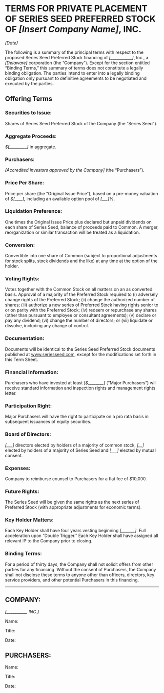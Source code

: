 # TERMS FOR PRIVATE PLACEMENT OF SERIES SEED PREFERRED STOCK OF *[Insert Company Name]*, INC.

*[Date]*

The following is a summary of the principal terms with respect to the proposed Series Seed Preferred Stock financing of *[___________]*, Inc., a *[Delaware]* corporation (the “Company”).  Except for the section entitled “Binding Terms,” this summary of terms does not constitute a legally binding obligation.  The parties intend to enter into a legally binding obligation only pursuant to definitive agreements to be negotiated and executed by the parties.

## Offering Terms  

### Securities to Issue:  

Shares of Series Seed Preferred Stock of the Company (the “Series Seed”).

### Aggregate Proceeds:	

*$[_________]* in aggregate.

### Purchasers:	

*[Accredited investors approved by the Company]* (the “Purchasers”).

### Price Per Share:	

Price per share (the “Original Issue Price”), based on a pre-money valuation of *$[____]*, including an available option pool of *[___]*%.

### Liquidation Preference:	

One times the Original Issue Price plus declared but unpaid dividends on each share of Series Seed, balance of proceeds paid to Common.  A merger, reorganization or similar transaction will be treated as a liquidation.

### Conversion:	

Convertible into one share of Common (subject to proportional adjustments for stock splits, stock dividends and the like) at any time at the option of the holder.

### Voting Rights:	

Votes together with the Common Stock on all matters on an as converted basis.  Approval of a majority of the Preferred Stock required to (i) adversely change rights of the Preferred Stock; (ii) change the authorized number of shares; (iii) authorize a new series of Preferred Stock having rights senior to or on parity with the Preferred Stock; (iv) redeem or repurchase any shares (other than pursuant to employee or consultant agreements); (v) declare or pay any dividend; (vi) change the number of directors; or (vii) liquidate or dissolve, including any change of control.

### Documentation:	

Documents will be identical to the Series Seed Preferred Stock documents published at www.seriesseed.com, except for the modifications set forth in this Term Sheet.    

### Financial Information:	

Purchasers who have invested at least *[$________]* (“Major Purchasers”) will receive standard information and inspection rights and management rights letter.

### Participation Right:	

Major Purchasers will have the right to participate on a pro rata basis in subsequent issuances of equity securities.

### Board of Directors:	

*[___]* directors elected by holders of a majority of common stock, *[__]* elected by holders of a majority of Series Seed and *[___]* elected by mutual consent.

### Expenses:	

Company to reimburse counsel to Purchasers for a flat fee of $10,000.

### Future Rights:	

The Series Seed will be given the same rights as the next series of Preferred Stock (with appropriate adjustments for economic terms).

### Key Holder Matters:	

Each Key Holder shall have four years vesting beginning *[_______]*. Full acceleration upon “Double Trigger.” Each Key Holder shall have assigned all relevant IP to the Company prior to closing.

### Binding Terms:	

For a period of thirty days, the Company shall not solicit offers from other parties for any financing.  Without the consent of Purchasers, the Company shall not disclose these terms to anyone other than officers, directors, key service providers, and other potential Purchasers in this financing.


------------
 
## COMPANY: 

*[__________, INC.]*
						
Name:  	

Title: 

Date: 

## PURCHASERS: 	

Name:  	

Title:  

Date:  						 

